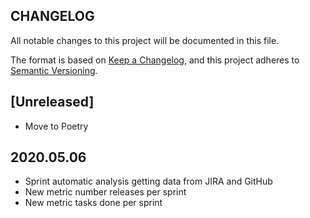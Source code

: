## CHANGELOG

All notable changes to this project will be documented in this file.

The format is based on [Keep a Changelog](https://keepachangelog.com/en/1.0.0/),
and this project adheres to [Semantic Versioning](https://semver.org/spec/v2.0.0.html).

## [Unreleased]

- Move to Poetry

## 2020.05.06

- Sprint automatic analysis getting data from JIRA and GitHub
- New metric number releases per sprint
- New metric tasks done per sprint
